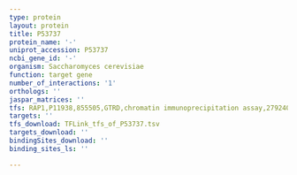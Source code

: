 ```yaml
---
type: protein
layout: protein
title: P53737
protein_name: '-'
uniprot_accession: P53737
ncbi_gene_id: '-'
organism: Saccharomyces cerevisiae
function: target gene
number_of_interactions: '1'
orthologs: ''
jaspar_matrices: ''
tfs: RAP1,P11938,855505,GTRD,chromatin immunoprecipitation assay,27924024%5Buid%5D,No
targets: ''
tfs_download: TFLink_tfs_of_P53737.tsv
targets_download: ''
bindingSites_download: ''
binding_sites_ls: ''

---
```

